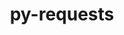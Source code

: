 ---
title: "py-requests"
layout: cache
categories: [package, develop-2023-10-08]
meta: {"versions": ["2.31.0"], "compilers": ["apple-clang@=14.0.0", "cce@=15.0.1", "gcc@=11.1.0", "gcc@=11.3.0", "gcc@=11.4.0", "gcc@=7.3.1", "gcc@=9.4.0", "oneapi@=2023.2.1"], "oss": ["amzn2", "rhel8", "ubuntu20.04", "ubuntu22.04", "ventura"], "platforms": ["darwin", "linux"], "targets": ["aarch64", "neoverse_n1", "ppc64le", "x86_64_v3", "zen4"], "stacks": ["aws-isc", "aws-isc-aarch64", "data-vis-sdk", "e4s", "e4s-arm", "e4s-cray-rhel", "e4s-oneapi", "e4s-power", "ml-darwin-aarch64-mps", "ml-linux-x86_64-cpu", "ml-linux-x86_64-cuda", "ml-linux-x86_64-rocm", "root"], "num_specs": 24, "num_specs_by_stack": {"ml-darwin-aarch64-mps": 3, "root": 24, "aws-isc-aarch64": 2, "aws-isc": 1, "e4s-cray-rhel": 1, "e4s-arm": 2, "e4s-power": 2, "data-vis-sdk": 2, "e4s": 3, "e4s-oneapi": 2, "ml-linux-x86_64-rocm": 5, "ml-linux-x86_64-cpu": 6, "ml-linux-x86_64-cuda": 6}}
spec_details: [{"hash": "yrx22wex74vgwqzqjth2z2jiimjrmwxw", "compiler": "apple-clang@=14.0.0", "versions": ["2.31.0"], "os": "ventura", "platform": "darwin", "target": "aarch64", "variants": ["build_system=python_pip", "~socks"], "stacks": ["ml-darwin-aarch64-mps", "root"], "size": "-", "tarball": "https://binaries.spack.io/releases/develop-2023-10-08/build_cache/darwin-ventura-aarch64/apple-clang-14.0.0/py-requests-2.31.0/darwin-ventura-aarch64-apple-clang-14.0.0-py-requests-2.31.0-yrx22wex74vgwqzqjth2z2jiimjrmwxw.spack"}, {"hash": "j5om7gom3fsc74a5hgobg5j7jpu6invt", "compiler": "apple-clang@=14.0.0", "versions": ["2.31.0"], "os": "ventura", "platform": "darwin", "target": "aarch64", "variants": ["build_system=python_pip", "~socks"], "stacks": ["ml-darwin-aarch64-mps", "root"], "size": "-", "tarball": "https://binaries.spack.io/releases/develop-2023-10-08/build_cache/darwin-ventura-aarch64/apple-clang-14.0.0/py-requests-2.31.0/darwin-ventura-aarch64-apple-clang-14.0.0-py-requests-2.31.0-j5om7gom3fsc74a5hgobg5j7jpu6invt.spack"}, {"hash": "7ejkbt4wrhkx7l3xxvlrfgkkx5nry7yz", "compiler": "apple-clang@=14.0.0", "versions": ["2.31.0"], "os": "ventura", "platform": "darwin", "target": "aarch64", "variants": ["build_system=python_pip", "~socks"], "stacks": ["ml-darwin-aarch64-mps", "root"], "size": "-", "tarball": "https://binaries.spack.io/releases/develop-2023-10-08/build_cache/darwin-ventura-aarch64/apple-clang-14.0.0/py-requests-2.31.0/darwin-ventura-aarch64-apple-clang-14.0.0-py-requests-2.31.0-7ejkbt4wrhkx7l3xxvlrfgkkx5nry7yz.spack"}, {"hash": "mxte54n62ewtikywe7zamc3cyainxcmi", "compiler": "gcc@=7.3.1", "versions": ["2.31.0"], "os": "amzn2", "platform": "linux", "target": "aarch64", "variants": ["build_system=python_pip", "~socks"], "stacks": ["aws-isc-aarch64", "root"], "size": "-", "tarball": "https://binaries.spack.io/releases/develop-2023-10-08/build_cache/linux-amzn2-aarch64/gcc-7.3.1/py-requests-2.31.0/linux-amzn2-aarch64-gcc-7.3.1-py-requests-2.31.0-mxte54n62ewtikywe7zamc3cyainxcmi.spack"}, {"hash": "miz3wgclf2b73bki6l6km3t67iejuhpk", "compiler": "gcc@=7.3.1", "versions": ["2.31.0"], "os": "amzn2", "platform": "linux", "target": "neoverse_n1", "variants": ["build_system=python_pip", "~socks"], "stacks": ["aws-isc-aarch64", "root"], "size": "-", "tarball": "https://binaries.spack.io/releases/develop-2023-10-08/build_cache/linux-amzn2-neoverse_n1/gcc-7.3.1/py-requests-2.31.0/linux-amzn2-neoverse_n1-gcc-7.3.1-py-requests-2.31.0-miz3wgclf2b73bki6l6km3t67iejuhpk.spack"}, {"hash": "vo6nrlzicgv2zqt6v4ya7is5jhn7esxi", "compiler": "gcc@=7.3.1", "versions": ["2.31.0"], "os": "amzn2", "platform": "linux", "target": "x86_64_v3", "variants": ["build_system=python_pip", "~socks"], "stacks": ["aws-isc", "root"], "size": "-", "tarball": "https://binaries.spack.io/releases/develop-2023-10-08/build_cache/linux-amzn2-x86_64_v3/gcc-7.3.1/py-requests-2.31.0/linux-amzn2-x86_64_v3-gcc-7.3.1-py-requests-2.31.0-vo6nrlzicgv2zqt6v4ya7is5jhn7esxi.spack"}, {"hash": "ckd3i6yl6jgxgimx2gvehmhzxnersvdn", "compiler": "cce@=15.0.1", "versions": ["2.31.0"], "os": "rhel8", "platform": "linux", "target": "zen4", "variants": ["build_system=python_pip", "~socks"], "stacks": ["root", "e4s-cray-rhel"], "size": "-", "tarball": "https://binaries.spack.io/releases/develop-2023-10-08/build_cache/linux-rhel8-zen4/cce-15.0.1/py-requests-2.31.0/linux-rhel8-zen4-cce-15.0.1-py-requests-2.31.0-ckd3i6yl6jgxgimx2gvehmhzxnersvdn.spack"}, {"hash": "hzq2dbbvl6rxs73kg5vqoq4s3xvqdyai", "compiler": "gcc@=11.4.0", "versions": ["2.31.0"], "os": "ubuntu20.04", "platform": "linux", "target": "aarch64", "variants": ["build_system=python_pip", "~socks"], "stacks": ["e4s-arm", "root"], "size": "-", "tarball": "https://binaries.spack.io/releases/develop-2023-10-08/build_cache/linux-ubuntu20.04-aarch64/gcc-11.4.0/py-requests-2.31.0/linux-ubuntu20.04-aarch64-gcc-11.4.0-py-requests-2.31.0-hzq2dbbvl6rxs73kg5vqoq4s3xvqdyai.spack"}, {"hash": "d4mki2dex7uf6wnzlnbiaqqsbgtjr57t", "compiler": "gcc@=11.4.0", "versions": ["2.31.0"], "os": "ubuntu20.04", "platform": "linux", "target": "aarch64", "variants": ["build_system=python_pip", "~socks"], "stacks": ["e4s-arm", "root"], "size": "-", "tarball": "https://binaries.spack.io/releases/develop-2023-10-08/build_cache/linux-ubuntu20.04-aarch64/gcc-11.4.0/py-requests-2.31.0/linux-ubuntu20.04-aarch64-gcc-11.4.0-py-requests-2.31.0-d4mki2dex7uf6wnzlnbiaqqsbgtjr57t.spack"}, {"hash": "hks47ya3atowei7xqolipnmey5n56xsa", "compiler": "gcc@=9.4.0", "versions": ["2.31.0"], "os": "ubuntu20.04", "platform": "linux", "target": "ppc64le", "variants": ["build_system=python_pip", "~socks"], "stacks": ["root", "e4s-power"], "size": "-", "tarball": "https://binaries.spack.io/releases/develop-2023-10-08/build_cache/linux-ubuntu20.04-ppc64le/gcc-9.4.0/py-requests-2.31.0/linux-ubuntu20.04-ppc64le-gcc-9.4.0-py-requests-2.31.0-hks47ya3atowei7xqolipnmey5n56xsa.spack"}, {"hash": "ficdw4w6zal5yc3li26vnrvztsii5yvg", "compiler": "gcc@=9.4.0", "versions": ["2.31.0"], "os": "ubuntu20.04", "platform": "linux", "target": "ppc64le", "variants": ["build_system=python_pip", "~socks"], "stacks": ["root", "e4s-power"], "size": "-", "tarball": "https://binaries.spack.io/releases/develop-2023-10-08/build_cache/linux-ubuntu20.04-ppc64le/gcc-9.4.0/py-requests-2.31.0/linux-ubuntu20.04-ppc64le-gcc-9.4.0-py-requests-2.31.0-ficdw4w6zal5yc3li26vnrvztsii5yvg.spack"}, {"hash": "phv7a6wehqt2nhoiex2yx7cgidnjeju5", "compiler": "gcc@=11.1.0", "versions": ["2.31.0"], "os": "ubuntu20.04", "platform": "linux", "target": "x86_64_v3", "variants": ["build_system=python_pip", "~socks"], "stacks": ["data-vis-sdk", "root"], "size": "-", "tarball": "https://binaries.spack.io/releases/develop-2023-10-08/build_cache/linux-ubuntu20.04-x86_64_v3/gcc-11.1.0/py-requests-2.31.0/linux-ubuntu20.04-x86_64_v3-gcc-11.1.0-py-requests-2.31.0-phv7a6wehqt2nhoiex2yx7cgidnjeju5.spack"}, {"hash": "bl3qxb2ui6r6oocv3vti3marecfqndg5", "compiler": "gcc@=11.1.0", "versions": ["2.31.0"], "os": "ubuntu20.04", "platform": "linux", "target": "x86_64_v3", "variants": ["build_system=python_pip", "~socks"], "stacks": ["data-vis-sdk", "root"], "size": "-", "tarball": "https://binaries.spack.io/releases/develop-2023-10-08/build_cache/linux-ubuntu20.04-x86_64_v3/gcc-11.1.0/py-requests-2.31.0/linux-ubuntu20.04-x86_64_v3-gcc-11.1.0-py-requests-2.31.0-bl3qxb2ui6r6oocv3vti3marecfqndg5.spack"}, {"hash": "55pebmjig5vdfkjwxhk7equb4wgabccp", "compiler": "gcc@=11.4.0", "versions": ["2.31.0"], "os": "ubuntu20.04", "platform": "linux", "target": "x86_64_v3", "variants": ["build_system=python_pip", "~socks"], "stacks": ["e4s", "root"], "size": "-", "tarball": "https://binaries.spack.io/releases/develop-2023-10-08/build_cache/linux-ubuntu20.04-x86_64_v3/gcc-11.4.0/py-requests-2.31.0/linux-ubuntu20.04-x86_64_v3-gcc-11.4.0-py-requests-2.31.0-55pebmjig5vdfkjwxhk7equb4wgabccp.spack"}, {"hash": "2kotjoxvxcky3mikukb5sd5g7hnrvjkg", "compiler": "gcc@=11.4.0", "versions": ["2.31.0"], "os": "ubuntu20.04", "platform": "linux", "target": "x86_64_v3", "variants": ["build_system=python_pip", "~socks"], "stacks": ["e4s", "root"], "size": "-", "tarball": "https://binaries.spack.io/releases/develop-2023-10-08/build_cache/linux-ubuntu20.04-x86_64_v3/gcc-11.4.0/py-requests-2.31.0/linux-ubuntu20.04-x86_64_v3-gcc-11.4.0-py-requests-2.31.0-2kotjoxvxcky3mikukb5sd5g7hnrvjkg.spack"}, {"hash": "ac3h4guios3gz4sztkra2ry3dzhht7bq", "compiler": "gcc@=11.4.0", "versions": ["2.31.0"], "os": "ubuntu20.04", "platform": "linux", "target": "x86_64_v3", "variants": ["build_system=python_pip", "~socks"], "stacks": ["e4s", "root"], "size": "-", "tarball": "https://binaries.spack.io/releases/develop-2023-10-08/build_cache/linux-ubuntu20.04-x86_64_v3/gcc-11.4.0/py-requests-2.31.0/linux-ubuntu20.04-x86_64_v3-gcc-11.4.0-py-requests-2.31.0-ac3h4guios3gz4sztkra2ry3dzhht7bq.spack"}, {"hash": "4xfknmgo5vjpz23afl4tjdnz4yrsm4uq", "compiler": "oneapi@=2023.2.1", "versions": ["2.31.0"], "os": "ubuntu20.04", "platform": "linux", "target": "x86_64_v3", "variants": ["build_system=python_pip", "~socks"], "stacks": ["root", "e4s-oneapi"], "size": "-", "tarball": "https://binaries.spack.io/releases/develop-2023-10-08/build_cache/linux-ubuntu20.04-x86_64_v3/oneapi-2023.2.1/py-requests-2.31.0/linux-ubuntu20.04-x86_64_v3-oneapi-2023.2.1-py-requests-2.31.0-4xfknmgo5vjpz23afl4tjdnz4yrsm4uq.spack"}, {"hash": "klg2idedgqxkddtncsgaboeb4baiz6gg", "compiler": "oneapi@=2023.2.1", "versions": ["2.31.0"], "os": "ubuntu20.04", "platform": "linux", "target": "x86_64_v3", "variants": ["build_system=python_pip", "~socks"], "stacks": ["root", "e4s-oneapi"], "size": "-", "tarball": "https://binaries.spack.io/releases/develop-2023-10-08/build_cache/linux-ubuntu20.04-x86_64_v3/oneapi-2023.2.1/py-requests-2.31.0/linux-ubuntu20.04-x86_64_v3-oneapi-2023.2.1-py-requests-2.31.0-klg2idedgqxkddtncsgaboeb4baiz6gg.spack"}, {"hash": "tuqdakkgmsbl6yl4od5vpc6wewnxvyct", "compiler": "gcc@=11.3.0", "versions": ["2.31.0"], "os": "ubuntu22.04", "platform": "linux", "target": "x86_64_v3", "variants": ["build_system=python_pip", "~socks"], "stacks": ["ml-linux-x86_64-rocm", "root", "ml-linux-x86_64-cpu", "ml-linux-x86_64-cuda"], "size": "-", "tarball": "https://binaries.spack.io/releases/develop-2023-10-08/build_cache/linux-ubuntu22.04-x86_64_v3/gcc-11.3.0/py-requests-2.31.0/linux-ubuntu22.04-x86_64_v3-gcc-11.3.0-py-requests-2.31.0-tuqdakkgmsbl6yl4od5vpc6wewnxvyct.spack"}, {"hash": "frctd6erjsnm2umkqzs7i3g4frpjvhrs", "compiler": "gcc@=11.3.0", "versions": ["2.31.0"], "os": "ubuntu22.04", "platform": "linux", "target": "x86_64_v3", "variants": ["build_system=python_pip", "~socks"], "stacks": ["ml-linux-x86_64-rocm", "root", "ml-linux-x86_64-cpu", "ml-linux-x86_64-cuda"], "size": "-", "tarball": "https://binaries.spack.io/releases/develop-2023-10-08/build_cache/linux-ubuntu22.04-x86_64_v3/gcc-11.3.0/py-requests-2.31.0/linux-ubuntu22.04-x86_64_v3-gcc-11.3.0-py-requests-2.31.0-frctd6erjsnm2umkqzs7i3g4frpjvhrs.spack"}, {"hash": "yaz5ipbs6a5ixkdhiufcdyifkj2jxusr", "compiler": "gcc@=11.3.0", "versions": ["2.31.0"], "os": "ubuntu22.04", "platform": "linux", "target": "x86_64_v3", "variants": ["build_system=python_pip", "~socks"], "stacks": ["ml-linux-x86_64-rocm", "root", "ml-linux-x86_64-cpu", "ml-linux-x86_64-cuda"], "size": "-", "tarball": "https://binaries.spack.io/releases/develop-2023-10-08/build_cache/linux-ubuntu22.04-x86_64_v3/gcc-11.3.0/py-requests-2.31.0/linux-ubuntu22.04-x86_64_v3-gcc-11.3.0-py-requests-2.31.0-yaz5ipbs6a5ixkdhiufcdyifkj2jxusr.spack"}, {"hash": "pzyjp67nry7erau5qsyg6uit2cioklld", "compiler": "gcc@=11.3.0", "versions": ["2.31.0"], "os": "ubuntu22.04", "platform": "linux", "target": "x86_64_v3", "variants": ["build_system=python_pip", "~socks"], "stacks": ["ml-linux-x86_64-rocm", "root", "ml-linux-x86_64-cpu", "ml-linux-x86_64-cuda"], "size": "-", "tarball": "https://binaries.spack.io/releases/develop-2023-10-08/build_cache/linux-ubuntu22.04-x86_64_v3/gcc-11.3.0/py-requests-2.31.0/linux-ubuntu22.04-x86_64_v3-gcc-11.3.0-py-requests-2.31.0-pzyjp67nry7erau5qsyg6uit2cioklld.spack"}, {"hash": "5klmalvv7ael5evtwku54xaparmanpf3", "compiler": "gcc@=11.3.0", "versions": ["2.31.0"], "os": "ubuntu22.04", "platform": "linux", "target": "x86_64_v3", "variants": ["build_system=python_pip", "~socks"], "stacks": ["ml-linux-x86_64-rocm", "root", "ml-linux-x86_64-cpu", "ml-linux-x86_64-cuda"], "size": "-", "tarball": "https://binaries.spack.io/releases/develop-2023-10-08/build_cache/linux-ubuntu22.04-x86_64_v3/gcc-11.3.0/py-requests-2.31.0/linux-ubuntu22.04-x86_64_v3-gcc-11.3.0-py-requests-2.31.0-5klmalvv7ael5evtwku54xaparmanpf3.spack"}, {"hash": "5ha56pmcrbslnje7obtuwgk3cqmdlnxa", "compiler": "gcc@=11.3.0", "versions": ["2.31.0"], "os": "ubuntu22.04", "platform": "linux", "target": "x86_64_v3", "variants": ["build_system=python_pip", "~socks"], "stacks": ["root", "ml-linux-x86_64-cpu", "ml-linux-x86_64-cuda"], "size": "-", "tarball": "https://binaries.spack.io/releases/develop-2023-10-08/build_cache/linux-ubuntu22.04-x86_64_v3/gcc-11.3.0/py-requests-2.31.0/linux-ubuntu22.04-x86_64_v3-gcc-11.3.0-py-requests-2.31.0-5ha56pmcrbslnje7obtuwgk3cqmdlnxa.spack"}]
---